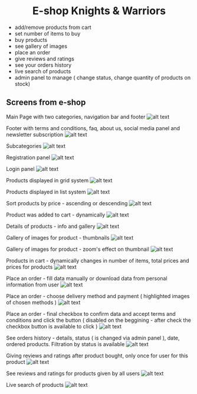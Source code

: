 <h1 align="center">E-shop Knights & Warriors</h1>

- add/remove products from cart
- set number of items to buy
- buy products
- see gallery of images
- place an order
- give reviews and ratings
- see your orders history
- live search of products
- admin panel to manage ( change status, change quantity of products on stock)

## Screens from e-shop

Main Page with two categories, navigation bar and footer
![alt text](screens/main_page.png "Screen 1")

Footer with terms and conditions, faq, about us, social media panel and newsletter subscription
![alt text](screens/footer.png "Screen 2")

Subcategories
![alt text](screens/subcategories.png "Screen 3")

Registration panel
![alt text](screens/register.png "Screen 4")

Login panel
![alt text](screens/login.png "Screen 5")

Products displayed in grid system
![alt text](screens/products-grid.png "Screen 6")

Products displayed in list system
![alt text](screens/products-list.png "Screen 7")

Sort products by price - ascending or descending
![alt text](screens/sort-asc.png "Screen 8")

Product was added to cart - dynamically
![alt text](screens/added_to_cart.png "Screen 9")

Details of products - info and gallery
![alt text](screens/product_details_info.png "Screen 10")

Gallery of images for product - thumbnails
![alt text](screens/gallery_thumbnails.png "Screen 11")

Gallery of images for product - zoom's effect on thumbnail
![alt text](screens/gallery_zoom.png "Screen 12")

Products in cart - dynamically changes in number of items, total prices and prices for products
![alt text](screens/cart_view.png "Screen 13")

Place an order - fill data manually or download data from personal information from user
![alt text](screens/place_an_order_data.png "Screen 14")

Place an order - choose delivery method and payment ( highlighted images of chosen methods )
![alt text](screens/delivery_payment.png "Screen 15")

Place an order - final checkbox to confirm data and accept terms and conditions and click the button ( disabled on the beggining - after check the checkbox button is available to click )
![alt text](screens/place_an_order_final.png "Screen 16")

See orders history - details, status ( is changed via admin panel ), date, ordered products. Filtration by status is available
![alt text](screens/orders.png "Screen 17")

Giving reviews and ratings after product bought, only once for user for this product 
![alt text](screens/give_review.png "Screen 18")

See reviews and ratings for products given by all users
![alt text](screens/reviews.png "Screen 19")

Live search of products
![alt text](screens/products-list.png "Screen 20")
